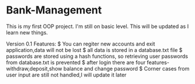 # Bank-Management
This is my first OOP project.
I'm still on basic level.
This will be updated as I learn new things.

Version 0.1
Features:
$ You can regiter new accounts and exit application,data will not be lost
$ all data is stored in a database.txt file
$ passwords are stored using a hash functions, so retrieving user passwords from database.txt is prevented
$ after login there are four features- withdraw,deposit,show balance and change password
$ Corner cases from user input are still not handled,I will update it later
